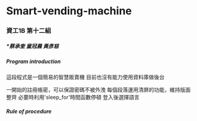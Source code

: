 # Smart-vending-machine

### 資工1B 第十二組
##### *蔡承奎 童冠晨 黃彥慈

##### Program introduction
這段程式是一個簡易的智慧販賣機
目前也沒有能力使用資料庫做後台

一開始的註冊帳密，可以保證密碼不被外洩
每個段落運用清屏的功能，維持版面整齊
必要時利用'sleep_for'時間函數停頓
登入後選擇語言

##### Rule of procedure

